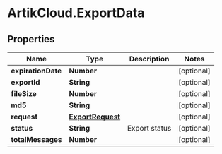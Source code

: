 # ArtikCloud.ExportData

## Properties
Name | Type | Description | Notes
------------ | ------------- | ------------- | -------------
**expirationDate** | **Number** |  | [optional] 
**exportId** | **String** |  | [optional] 
**fileSize** | **Number** |  | [optional] 
**md5** | **String** |  | [optional] 
**request** | [**ExportRequest**](ExportRequest.md) |  | [optional] 
**status** | **String** | Export status | [optional] 
**totalMessages** | **Number** |  | [optional] 


